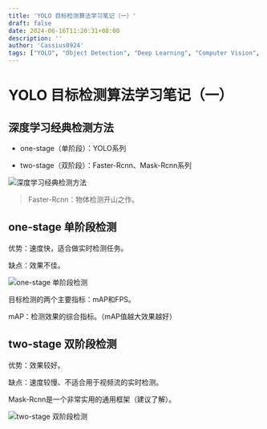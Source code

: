 ```yaml
---
title: 'YOLO 目标检测算法学习笔记（一）'
draft: false
date: 2024-06-16T11:20:31+08:00
description: ''
author: 'Cassius0924'
tags: ["YOLO", "Object Detection", "Deep Learning", "Computer Vision", "Notes"]
---
```


# YOLO 目标检测算法学习笔记（一）

## 深度学习经典检测方法

- one-stage（单阶段）：YOLO系列

- two-stage（双阶段）：Faster-Rcnn、Mask-Rcnn系列

![深度学习经典检测方法](https://s2.loli.net/2023/08/28/mX5t61TwqAR3nHB.png)

> Faster-Rcnn：物体检测开山之作。

## one-stage 单阶段检测

优势：速度快，适合做实时检测任务。

缺点：效果不佳。

![one-stage 单阶段检测](https://s2.loli.net/2023/08/28/rFkyvMngZcAJPDo.png)

目标检测的两个主要指标：mAP和FPS。

mAP：检测效果的综合指标。（mAP值越大效果越好）

## two-stage 双阶段检测

优势：效果较好。

缺点：速度较慢、不适合用于视频流的实时检测。

Mask-Rcnn是一个非常实用的通用框架（建议了解）。

 ![two-stage 双阶段检测](https://s2.loli.net/2023/08/28/qcefLK8pBjFnsMa.png)
